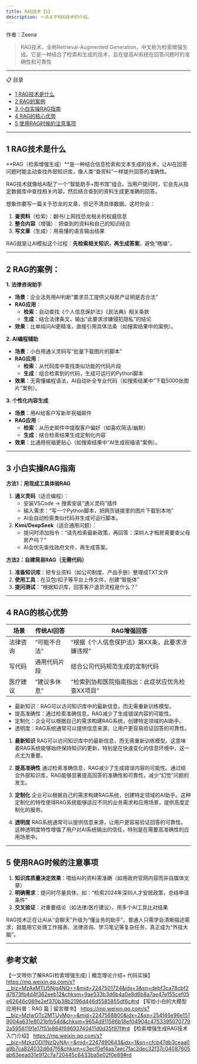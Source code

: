 ```yaml
---
title: RAG技术【1】
description: 一点关于RAG技术的介绍。
---
```

作者：Zeena

> RAG技术，全称Retrieval-Augmented Generation，中文称为检索增强生成。它是一种结合了检索和生成的技术，旨在提高AI系统在回答问题时的准确性和可靠性

---
📋 目录

- [1 RAG技术是什么](#1-r-技术是什么)
- [2 RAG的案例](#2-r-的案例)
- [3 小白实操RAG指南](#3-小白实操r-指南)
- [4 RAG的核心优势](#4-r-的核心优势)
- [5 使用RAG时候的注意事项](#5-使用r-ag时候的注意事项)

---

## 1 RAG技术是什么
**RAG（检索增强生成）**是一种结合信息检索和文本生成的技术，让AI在回答问题时能主动查找外部知识库，像人类“查资料”一样提升回答的准确性。

RAG技术就像给AI配了一个“智能助手+图书馆”组合。当用户提问时，它会先从指定数据库中查找相关内容，然后结合查到的资料生成更准确的回答。

想象你要写一篇关于恐龙的文章，但记不清具体数据。这时你会：

1. **查资料**（检索）：翻书/上网找恐龙相关的权威信息
2. **整合内容**（增强）：把查到的资料和自己的知识结合
3. **写文章**（生成）：用易懂的语言输出结果

RAG就是让AI模拟这个过程：**先检索相关知识，再生成答案**，避免“瞎编”。

---

## 2 RAG的案例：

**1. 法律咨询助手**

- **场景**：企业法务用AI判断“要求员工提供父母房产证明是否合法”
- **RAG应用**：
    - **检索**：自动查找《个人信息保护法》《民法典》相关条款
    - **生成**：结合法律条文，输出“此要求涉嫌侵犯隐私”的结论
- **效果**：比单纯问AI更精准，直接引用具体法条（如搜索结果中的案例）。

**2. AI编程辅助**

- **场景**：小白用通义灵码写“批量下载图片的脚本”
- **RAG应用**：
    - **检索**：从代码库中查找类似功能的代码片段
    - **生成**：组合检索到的代码，生成可运行的Python脚本
- **效果**：无需懂编程语法，AI自动补全专业代码（如搜索结果中“下载5000张图片”案例）。

**3. 个性化内容生成**

- **场景**：用AI给客户写新年祝福邮件
- **RAG应用**：
    - **检索**：从历史邮件中提取客户偏好（如喜欢简洁/幽默）
    - **生成**：结合检索结果生成定制化内容
- **效果**：比通用祝福更贴心（如搜索结果中“AI生成祝福语”案例）。

---
## 3 小白实操RAG指南

**方法1：用现成工具体验RAG**

1. **通义灵码**（适合编程）：
    - 安装VSCode → 搜索安装“通义灵码”插件
    - 输入需求：“写一个Python脚本，把网页链接里的图片下载到本地”
    - AI会自动检索类似代码并生成可运行脚本。
2. **Kimi/DeepSeek**（适合通用问题）：
    - 提问时添加指令：“请先检索最新政策，再回答：深圳人才租房需要查父母房产吗？”
    - AI会优先查找政府文件，再生成答案。

**方法2：自建简易RAG（无需代码）**

1. **准备知识库**：把专业资料（如公司制度、产品手册）整理成TXT文件
2. **使用工具**：在豆包/扣子等平台上传文件，创建“智能体”
3. **提问测试**：“根据知识库，回答客户退货流程是什么？”

---

## 4 RAG的核心优势

| **场景** | **传统AI回答** | **RAG增强回答** |
| --- | --- | --- |
| 法律咨询 | “可能不合法” | “根据《个人信息保护法》第XX条，此要求涉嫌违规” |
| 写代码 | 通用代码片段 | 结合公司代码规范生成的定制代码 |
| 医疗建议 | “建议多休息” | “检索到协和医院指南指出：此症状应优先检查XX项目” |

- 最新知识：RAG可以访问知识库中的最新信息，而无需重新训练模型。
- 提高准确性：通过检索准确信息，RAG减少了生成错误内容的可能性。
- 定制化：企业可以根据自己的需求构建RAG系统，创建特定领域的AI助手。
- 透明度：RAG系统通常可以提供信息来源，让用户更容易验证回答的可靠性。

1. **最新知识**
RAG可以访问知识库中的最新信息，而无需重新训练模型。这意味着RAG系统能够始终保持知识的更新，特别是在快速变化的信息环境中，这一点尤为重要。

2. **提高准确性**
通过检索准确信息，RAG减少了生成错误内容的可能性。通过结合外部知识库，RAG能够显著提高回答的准确性和可靠性，减少“幻觉”问题的发生。

3. **定制化**
企业可以根据自己的需求构建RAG系统，创建特定领域的AI助手。这种定制化的特性使得RAG系统能够适应不同的业务需求和应用场景，提供高度定制化的服务。

4. **透明度**
RAG系统通常可以提供信息来源，让用户更容易验证回答的可靠性。这种透明度特性增强了用户对AI系统输出的信任，特别是在需要高准确性的应用场景中。

---

## 5 使用RAG时候的注意事项

1. **知识库质量决定效果**：喂给AI的资料需准确（如用政府官网内容而非自媒体文章）
2. **明确需求**：提问时尽量具体，如：“检索2024年深圳人才安居政策，总结申请条件”
3. **交叉验证**：对重要结论（如法律/医疗建议），用多个AI工具比对结果

RAG技术正在让AI从“会聊天”升级为“懂业务的助手”。普通人只需学会清晰描述需求，就能用它处理工作报表、法律咨询、学习笔记等复杂任务，真正成为“外挂大脑”。

---

## 参考文献
【一文带你了解RAG(检索增强生成) | 概念理论介绍+ 代码实操】
https://mp.weixin.qq.com/s?__biz=MzAxMTU5Njg4NQ==&mid=2247501724&idx=3&sn=debf3ca78cbf2d7673fb4d4f362eeb12&chksm=9ae533b3d6b4a0e8d6b8a7ae47e155cef05e62646c089e2ef370b38b2196d446d5585855df6c#rd
【写给小白的大模型应用科普：RAG 篇 | 留言赠书】
https://mp.weixin.qq.com/s?__biz=MzIwOTc2MTUyMg==&mid=2247568800&idx=2&sn=254f46e96e1519004a631e8021bfb54d&chksm=9654d911586b18ef04904c47533950707792a59561191e17f51e864f69693740411d0d35f97f#rd
【检索增强生成RAG技术入门介绍】
https://mp.weixin.qq.com/s?__biz=MzkzODI1NzQyNA==&mid=2247490643&idx=1&sn=cfcb47db3ceaa0a9b7ca824032d6d7f6&chksm=c3ecf0ef4aa7aec7fac2dec32f37c04087605ab63eead31e912c7a720445c6433ba5e02f0e89#rd

